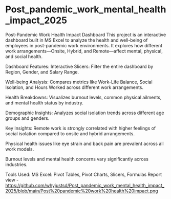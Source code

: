 # Post_pandemic_work_mental_health_impact_2025
Post-Pandemic Work Health Impact Dashboard
This project is an interactive dashboard built in MS Excel to analyze the health and well-being of employees in post-pandemic work environments. It explores how different work arrangements—Onsite, Hybrid, and Remote—affect mental, physical, and social health.

Dashboard Features:
Interactive Slicers: Filter the entire dashboard by Region, Gender, and Salary Range.

Well-being Analysis: Compares metrics like Work-Life Balance, Social Isolation, and Hours Worked across different work arrangements.

Health Breakdowns: Visualizes burnout levels, common physical ailments, and mental health status by industry.

Demographic Insights: Analyzes social isolation trends across different age groups and genders.

Key Insights:
Remote work is strongly correlated with higher feelings of social isolation compared to onsite and hybrid arrangements.

Physical health issues like eye strain and back pain are prevalent across all work models.

Burnout levels and mental health concerns vary significantly across industries.

Tools Used:
MS Excel: Pivot Tables, Pivot Charts, Slicers, Formulas
Report view -https://github.com/whyjustsd/Post_pandemic_work_mental_health_impact_2025/blob/main/Post%20pandemic%20work%20health%20impact.png
